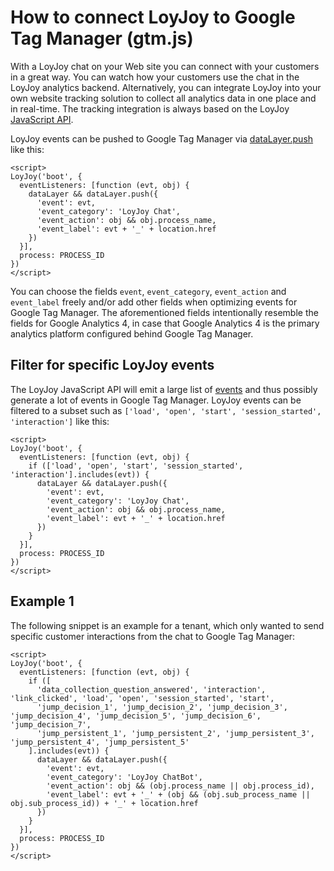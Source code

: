 # How to connect LoyJoy to Google Tag Manager (gtm.js)

With a LoyJoy chat on your Web site you can connect with your customers in a great way. You can watch how your customers use the chat in the LoyJoy analytics backend. Alternatively, you can integrate LoyJoy into your own website tracking solution to collect all analytics data in one place and in real-time. The tracking integration is always based on the LoyJoy [JavaScript API](/experiences/publish/javascript_api/javascript_api.md).

LoyJoy events can be pushed to Google Tag Manager via [dataLayer.push](https://developers.google.com/tag-platform/tag-manager/web) like this:

```
<script>
LoyJoy('boot', {
  eventListeners: [function (evt, obj) {
    dataLayer && dataLayer.push({
      'event': evt,
      'event_category': 'LoyJoy Chat',
      'event_action': obj && obj.process_name,
      'event_label': evt + '_' + location.href
    })
  }],
  process: PROCESS_ID
})
</script>
```

You can choose the fields `event`, `event_category`, `event_action` and `event_label` freely and/or add other fields when optimizing events for Google Tag Manager. The aforementioned fields intentionally resemble the fields for Google Analytics 4, in case that Google Analytics 4 is the primary analytics platform configured behind Google Tag Manager.


## Filter for specific LoyJoy events

The LoyJoy JavaScript API will emit a large list of [events](/experiences/events/events.md) and thus possibly generate a lot of events in Google Tag Manager. LoyJoy events can be filtered to a subset such as `['load', 'open', 'start', 'session_started', 'interaction']` like this:

```
<script>
LoyJoy('boot', {
  eventListeners: [function (evt, obj) {
    if (['load', 'open', 'start', 'session_started', 'interaction'].includes(evt)) {
      dataLayer && dataLayer.push({
        'event': evt,
        'event_category': 'LoyJoy Chat',
        'event_action': obj && obj.process_name,
        'event_label': evt + '_' + location.href
      })
    }
  }],
  process: PROCESS_ID
})
</script>
```


## Example 1

The following snippet is an example for a tenant, which only wanted to send specific customer interactions from the chat to Google Tag Manager:

```
<script>
LoyJoy('boot', {
  eventListeners: [function (evt, obj) {
    if ([
      'data_collection_question_answered', 'interaction', 'link_clicked', 'load', 'open', 'session_started', 'start',
      'jump_decision_1', 'jump_decision_2', 'jump_decision_3', 'jump_decision_4', 'jump_decision_5', 'jump_decision_6', 'jump_decision_7',
      'jump_persistent_1', 'jump_persistent_2', 'jump_persistent_3', 'jump_persistent_4', 'jump_persistent_5'      
    ].includes(evt)) {
      dataLayer && dataLayer.push({
        'event': evt,
        'event_category': 'LoyJoy ChatBot',
        'event_action': obj && (obj.process_name || obj.process_id),
        'event_label': evt + '_' + (obj && (obj.sub_process_name || obj.sub_process_id)) + '_' + location.href
      })
    }
  }],
  process: PROCESS_ID
})
</script>
```
